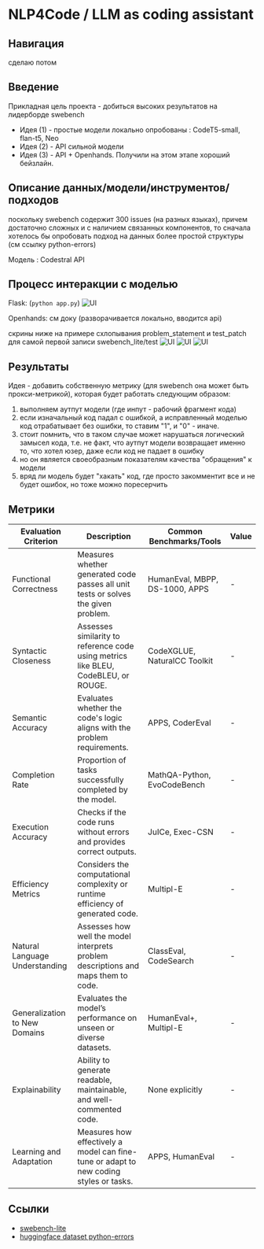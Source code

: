 # NLP4Code / LLM as coding assistant

## Навигация
сделаю потом

## Введение
Прикладная цель проекта - добиться высоких результатов на лидерборде swebench 

- Идея (1) - простые модели локально опробованы : CodeT5-small, flan-t5, Neo
- Идея (2) - API сильной модели
- Идея (3) - API + Openhands. Получили на этом этапе хороший бейзлайн.

## Описание данных/модели/инструментов/подходов
поскольку swebench содержит 300 issues (на разных языках), причем достаточно сложных и с наличием связанных компонентов, то сначала хотелось бы опробовать подход на данных более простой структуры (см ссылку python-errors)

Модель : Codestral API

## Процесс интеракции с моделью
Flask: (```python app.py```)
![UI](./screen/mstrl_api.png)

Openhands: см доку (разворачивается локально, вводится api)


скрины ниже на примере схлопывания problem_statement и test_patch для самой первой записи swebench_lite/test
![UI](./screen/oh1.png)
![UI](./screen/oh2.png)
![UI](./screen/oh3.png)

## Результаты
Идея - добавить собственную метрику (для swebench она может быть прокси-метрикой), которая будет работать следующим образом:
1) выполняем аутпут модели (где инпут - рабочий фрагмент кода)
2) если изначальный код падал с ошибкой, а исправленный моделью код отрабатывает без ошибки, то ставим "1", и "0" - иначе.
3) стоит помнить, что в таком случае может нарушаться логический замысел кода, т.е. не факт, что аутпут модели возвращает именно то, что хотел юзер, даже если код не падает в ошибку
4) но он является своеобразным показателям качества "обращения" к модели
5) вряд ли модель будет "хакать" код, где просто закомментит все и не будет ошибок, но тоже можно поресерчить

## Метрики

| **Evaluation Criterion**       | **Description**                                                                         | **Common Benchmarks/Tools**         | **Value**|
|---------------------------------|----------------------------------------------------------------------------------------|-------------------------------------|-----|
| Functional Correctness          | Measures whether generated code passes all unit tests or solves the given problem.     | HumanEval, MBPP, DS-1000, APPS      | -   |
| Syntactic Closeness             | Assesses similarity to reference code using metrics like BLEU, CodeBLEU, or ROUGE.     | CodeXGLUE, NaturalCC Toolkit        | -   |
| Semantic Accuracy               | Evaluates whether the code's logic aligns with the problem requirements.               | APPS, CoderEval                     | -   |
| Completion Rate                 | Proportion of tasks successfully completed by the model.                               | MathQA-Python, EvoCodeBench         | -   |
| Execution Accuracy              | Checks if the code runs without errors and provides correct outputs.                   | JuICe, Exec-CSN                     | -   |
| Efficiency Metrics              | Considers the computational complexity or runtime efficiency of generated code.        | Multipl-E                           | -   |
| Natural Language Understanding  | Assesses how well the model interprets problem descriptions and maps them to code.     | ClassEval, CodeSearch               | -   |
| Generalization to New Domains   | Evaluates the model’s performance on unseen or diverse datasets.                       | HumanEval+, Multipl-E               | -   |
| Explainability                  | Ability to generate readable, maintainable, and well-commented code.                   | None explicitly                     | -   |
| Learning and Adaptation         | Measures how effectively a model can fine-tune or adapt to new coding styles or tasks. | APPS, HumanEval                     | -   |


## Ссылки

- [swebench-lite](https://huggingface.co/datasets/princeton-nlp/SWE-bench_Lite)
- [huggingface dataset python-errors](https://huggingface.co/datasets/TacoPrime/errored_python)
